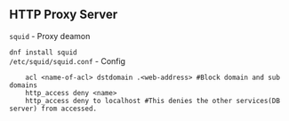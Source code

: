 ## HTTP Proxy Server

`squid` - Proxy deamon  

`dnf install squid`  
`/etc/squid/squid.conf` - Config  
```
	acl <name-of-acl> dstdomain .<web-address> #Block domain and sub domains  
	http_access deny <name>  
	http_access deny to localhost #This denies the other services(DB server) from accessed.  
```